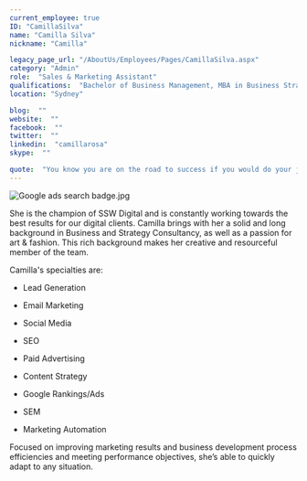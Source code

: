 ```yaml
---
current_employee: true
ID: "CamillaSilva"
name: "Camilla Silva"
nickname: "Camilla"

legacy_page_url: "/AboutUs/Employees/Pages/CamillaSilva.aspx"
category: "Admin"
role:  "Sales & Marketing Assistant"
qualifications:  "Bachelor of Business Management, MBA in Business Strategic Management"
location: "Sydney"

blog:  ""
website:  ""
facebook:  ""
twitter:  ""
linkedin:  "camillarosa"
skype:  ""

quote:  "You know you are on the road to success if you would do your job, and not be paid for it.  -- Oprah Winfrey"
---
```


![Google ads search badge.jpg](/AboutUs/Employees/PublishingImages/Google%20ads%20search%20badge.jpg) 
  

She is the champion of SSW Digital and is constantly working towards the best results for our digital clients. Camilla brings with her a solid and long background in Business and Strategy Consultancy, as well as a passion for art & fashion. This rich background makes her creative and resourceful member of the team.

Camilla's specialties are:  

*   Lead Generation  

*   Email Marketing
*   Social Media
*   SEO  

*   Paid Advertising
*   Content Strategy
*   Google Rankings/Ads  

*   SEM
*   Marketing Automation  

Focused on improving marketing results and business development process efficiencies and meeting performance objectives, she’s able to quickly adapt to any situation. 